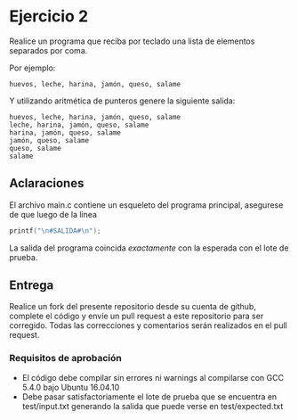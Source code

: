 # Ejercicio 2

Realice un programa que reciba por teclado una lista de elementos separados por coma.

Por ejemplo:

```
huevos, leche, harina, jamón, queso, salame
```

Y utilizando aritmética de punteros genere la siguiente salida:

```
huevos, leche, harina, jamón, queso, salame
leche, harina, jamón, queso, salame
harina, jamón, queso, salame
jamón, queso, salame
queso, salame
salame
```

## Aclaraciones
El archivo main.c contiene un esqueleto del programa principal, asegurese de que luego de la linea 

```c
printf("\n#SALIDA#\n");
```

La salida del programa coincida *exactamente* con la esperada con el lote de prueba.

## Entrega
Realice un fork del presente repositorio desde su cuenta de github, complete el código y envíe un pull request a este repositorio para ser corregido.
Todas las correcciones y comentarios serán realizados en el pull request.

### Requisitos de aprobación
* El código debe compilar sin errores ni warnings al compilarse con GCC 5.4.0 bajo Ubuntu 16.04.10
* Debe pasar satisfactoriamente el lote de prueba que se encuentra en test/input.txt generando la salida que puede verse en test/expected.txt
